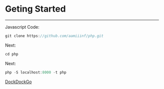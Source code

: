 # Geting Started
---
Javascript Code:
```javascript
git clone https://github.com/aamiiinf/php.git
```
Next:
```javascript
cd php
```
Next:
```javascript
php -S localhost:8000 -t php
```

[DockDockGo](https://duckduckgo.com/)
